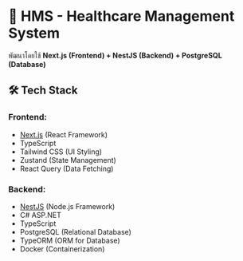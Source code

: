 # 🚀 HMS - Healthcare Management System

พัฒนาโดยใช้ **Next.js (Frontend) + NestJS (Backend) + PostgreSQL (Database)**  

## 🛠 Tech Stack
### Frontend:
- [Next.js](https://nextjs.org/) (React Framework)
- TypeScript
- Tailwind CSS (UI Styling)
- Zustand (State Management)
- React Query (Data Fetching)

### Backend:
- [NestJS](https://nestjs.com/) (Node.js Framework)
- C# ASP.NET
- TypeScript
- PostgreSQL (Relational Database)
- TypeORM (ORM for Database)
- Docker (Containerization)

